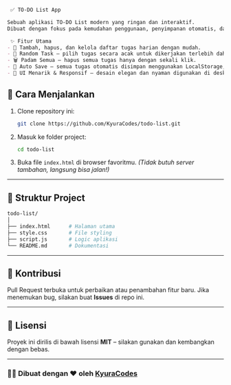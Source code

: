 ````markdown
 ✅ TO-DO List App  

Sebuah aplikasi TO-DO List modern yang ringan dan interaktif.  
Dibuat dengan fokus pada kemudahan penggunaan, penyimpanan otomatis, dan desain menarik.  

 ✨ Fitur Utama
- 📝 Tambah, hapus, dan kelola daftar tugas harian dengan mudah.  
- 🔄 Random Task – pilih tugas secara acak untuk dikerjakan terlebih dahulu.  
- 🗑️ Padam Semua – hapus semua tugas hanya dengan sekali klik.  
- 💾 Auto Save – semua tugas otomatis disimpan menggunakan LocalStorage, tidak akan hilang walaupun halaman di-refresh.  
- 🎨 UI Menarik & Responsif – desain elegan dan nyaman digunakan di desktop maupun mobile.  
````

 ## 🚀 Cara Menjalankan
1. Clone repository ini:
   ```bash
   git clone https://github.com/KyuraCodes/todo-list.git
2. Masuk ke folder project:

   ```bash
   cd todo-list
3. Buka file `index.html` di browser favoritmu.
   *(Tidak butuh server tambahan, langsung bisa jalan!)*

---

## 📂 Struktur Project

```bash
todo-list/
│
├── index.html      # Halaman utama
├── style.css       # File styling
├── script.js       # Logic aplikasi
└── README.md       # Dokumentasi
```

---

## 🤝 Kontribusi

Pull Request terbuka untuk perbaikan atau penambahan fitur baru.
Jika menemukan bug, silakan buat **Issues** di repo ini.

---

## 📜 Lisensi

Proyek ini dirilis di bawah lisensi **MIT** – silakan gunakan dan kembangkan dengan bebas.

---

### 👨‍💻 Dibuat dengan ❤️ oleh [KyuraCodes](https://github.com/KyuraCodes)
